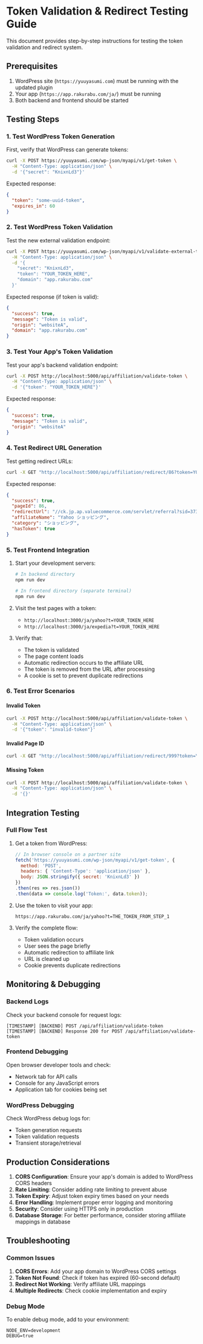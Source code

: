 # Token Validation & Redirect Testing Guide

This document provides step-by-step instructions for testing the token validation and redirect system.

## Prerequisites

1. WordPress site (`https://yuuyasumi.com`) must be running with the updated plugin
2. Your app (`https://app.rakurabu.com/ja/`) must be running
3. Both backend and frontend should be started

## Testing Steps

### 1. Test WordPress Token Generation

First, verify that WordPress can generate tokens:

```bash
curl -X POST https://yuuyasumi.com/wp-json/myapi/v1/get-token \
  -H "Content-Type: application/json" \
  -d '{"secret": "KnixnLd3"}'
```

Expected response:
```json
{
  "token": "some-uuid-token",
  "expires_in": 60
}
```

### 2. Test WordPress Token Validation

Test the new external validation endpoint:

```bash
curl -X POST https://yuuyasumi.com/wp-json/myapi/v1/validate-external-token \
  -H "Content-Type: application/json" \
  -d '{
    "secret": "KnixnLd3",
    "token": "YOUR_TOKEN_HERE",
    "domain": "app.rakurabu.com"
  }'
```

Expected response (if token is valid):
```json
{
  "success": true,
  "message": "Token is valid",
  "origin": "websiteA",
  "domain": "app.rakurabu.com"
}
```

### 3. Test Your App's Token Validation

Test your app's backend validation endpoint:

```bash
curl -X POST http://localhost:5000/api/affiliation/validate-token \
  -H "Content-Type: application/json" \
  -d '{"token": "YOUR_TOKEN_HERE"}'
```

Expected response:
```json
{
  "success": true,
  "message": "Token is valid",
  "origin": "websiteA"
}
```

### 4. Test Redirect URL Generation

Test getting redirect URLs:

```bash
curl -X GET "http://localhost:5000/api/affiliation/redirect/86?token=YOUR_TOKEN_HERE"
```

Expected response:
```json
{
  "success": true,
  "pageId": 86,
  "redirectUrl": "//ck.jp.ap.valuecommerce.com/servlet/referral?sid=3736574&pid=891642258",
  "affiliateName": "Yahoo ショッピング",
  "category": "ショッピング",
  "hasToken": true
}
```

### 5. Test Frontend Integration

1. Start your development servers:
   ```bash
   # In backend directory
   npm run dev
   
   # In frontend directory (separate terminal)
   npm run dev
   ```

2. Visit the test pages with a token:
   - `http://localhost:3000/ja/yahoo?t=YOUR_TOKEN_HERE`
   - `http://localhost:3000/ja/expedia?t=YOUR_TOKEN_HERE`

3. Verify that:
   - The token is validated
   - The page content loads
   - Automatic redirection occurs to the affiliate URL
   - The token is removed from the URL after processing
   - A cookie is set to prevent duplicate redirections

### 6. Test Error Scenarios

#### Invalid Token
```bash
curl -X POST http://localhost:5000/api/affiliation/validate-token \
  -H "Content-Type: application/json" \
  -d '{"token": "invalid-token"}'
```

#### Invalid Page ID
```bash
curl -X GET "http://localhost:5000/api/affiliation/redirect/999?token=YOUR_TOKEN_HERE"
```

#### Missing Token
```bash
curl -X POST http://localhost:5000/api/affiliation/validate-token \
  -H "Content-Type: application/json" \
  -d '{}'
```

## Integration Testing

### Full Flow Test

1. Get a token from WordPress:
   ```javascript
   // In browser console on a partner site
   fetch('https://yuuyasumi.com/wp-json/myapi/v1/get-token', {
     method: 'POST',
     headers: { 'Content-Type': 'application/json' },
     body: JSON.stringify({ secret: 'KnixnLd3' })
   })
   .then(res => res.json())
   .then(data => console.log('Token:', data.token));
   ```

2. Use the token to visit your app:
   ```
   https://app.rakurabu.com/ja/yahoo?t=THE_TOKEN_FROM_STEP_1
   ```

3. Verify the complete flow:
   - Token validation occurs
   - User sees the page briefly
   - Automatic redirection to affiliate link
   - URL is cleaned up
   - Cookie prevents duplicate redirections

## Monitoring & Debugging

### Backend Logs
Check your backend console for request logs:
```
[TIMESTAMP] [BACKEND] POST /api/affiliation/validate-token
[TIMESTAMP] [BACKEND] Response 200 for POST /api/affiliation/validate-token
```

### Frontend Debugging
Open browser developer tools and check:
- Network tab for API calls
- Console for any JavaScript errors
- Application tab for cookies being set

### WordPress Debugging
Check WordPress debug logs for:
- Token generation requests
- Token validation requests
- Transient storage/retrieval

## Production Considerations

1. **CORS Configuration**: Ensure your app's domain is added to WordPress CORS headers
2. **Rate Limiting**: Consider adding rate limiting to prevent abuse
3. **Token Expiry**: Adjust token expiry times based on your needs
4. **Error Handling**: Implement proper error logging and monitoring
5. **Security**: Consider using HTTPS only in production
6. **Database Storage**: For better performance, consider storing affiliate mappings in database

## Troubleshooting

### Common Issues

1. **CORS Errors**: Add your app domain to WordPress CORS settings
2. **Token Not Found**: Check if token has expired (60-second default)
3. **Redirect Not Working**: Verify affiliate URL mappings
4. **Multiple Redirects**: Check cookie implementation and expiry

### Debug Mode

To enable debug mode, add to your environment:
```
NODE_ENV=development
DEBUG=true
```
